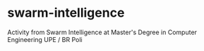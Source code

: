 # swarm-intelligence
Activity from Swarm Intelligence at Master's Degree in Computer Engineering UPE / BR Poli
